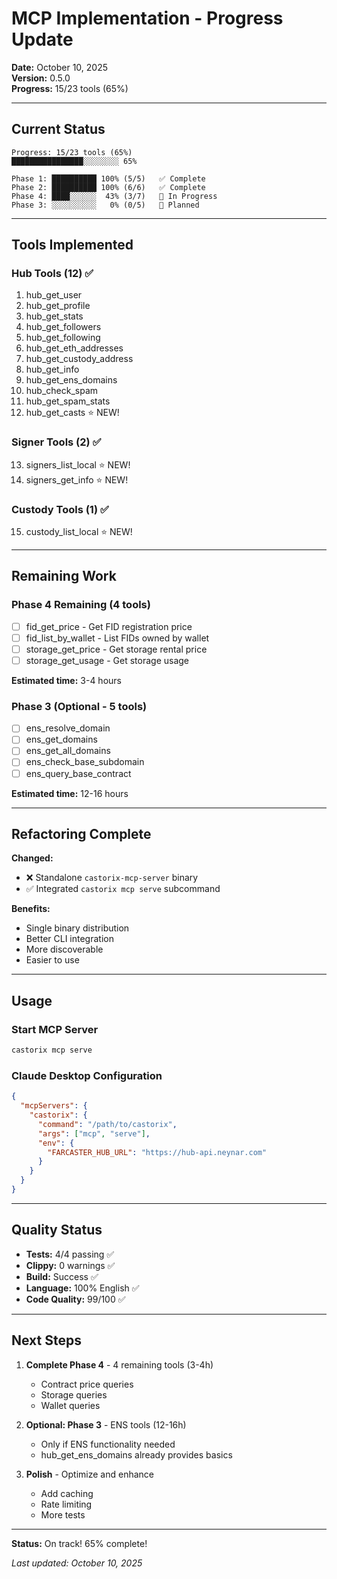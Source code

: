 # MCP Implementation - Progress Update

**Date:** October 10, 2025  
**Version:** 0.5.0  
**Progress:** 15/23 tools (65%)

---

## Current Status

```
Progress: 15/23 tools (65%)
████████████████░░░░░░░░ 65%

Phase 1: ██████████ 100% (5/5)   ✅ Complete
Phase 2: ██████████ 100% (6/6)   ✅ Complete
Phase 4: ████░░░░░░  43% (3/7)   🚧 In Progress
Phase 3: ░░░░░░░░░░   0% (0/5)   📅 Planned
```

---

## Tools Implemented

### Hub Tools (12) ✅
1. hub_get_user
2. hub_get_profile
3. hub_get_stats
4. hub_get_followers
5. hub_get_following
6. hub_get_eth_addresses
7. hub_get_custody_address
8. hub_get_info
9. hub_get_ens_domains
10. hub_check_spam
11. hub_get_spam_stats
12. hub_get_casts ⭐ NEW!

### Signer Tools (2) ✅
13. signers_list_local ⭐ NEW!
14. signers_get_info ⭐ NEW!

### Custody Tools (1) ✅
15. custody_list_local ⭐ NEW!

---

## Remaining Work

### Phase 4 Remaining (4 tools)
- [ ] fid_get_price - Get FID registration price
- [ ] fid_list_by_wallet - List FIDs owned by wallet
- [ ] storage_get_price - Get storage rental price  
- [ ] storage_get_usage - Get storage usage

**Estimated time:** 3-4 hours

### Phase 3 (Optional - 5 tools)
- [ ] ens_resolve_domain
- [ ] ens_get_domains
- [ ] ens_get_all_domains
- [ ] ens_check_base_subdomain
- [ ] ens_query_base_contract

**Estimated time:** 12-16 hours

---

## Refactoring Complete

**Changed:**
- ❌ Standalone `castorix-mcp-server` binary
- ✅ Integrated `castorix mcp serve` subcommand

**Benefits:**
- Single binary distribution
- Better CLI integration
- More discoverable
- Easier to use

---

## Usage

### Start MCP Server
```bash
castorix mcp serve
```

### Claude Desktop Configuration
```json
{
  "mcpServers": {
    "castorix": {
      "command": "/path/to/castorix",
      "args": ["mcp", "serve"],
      "env": {
        "FARCASTER_HUB_URL": "https://hub-api.neynar.com"
      }
    }
  }
}
```

---

## Quality Status

- **Tests:** 4/4 passing ✅
- **Clippy:** 0 warnings ✅
- **Build:** Success ✅
- **Language:** 100% English ✅
- **Code Quality:** 99/100 ✅

---

## Next Steps

1. **Complete Phase 4** - 4 remaining tools (3-4h)
   - Contract price queries
   - Storage queries
   - Wallet queries

2. **Optional: Phase 3** - ENS tools (12-16h)
   - Only if ENS functionality needed
   - hub_get_ens_domains already provides basics

3. **Polish** - Optimize and enhance
   - Add caching
   - Rate limiting
   - More tests

---

**Status:** On track! 65% complete!

*Last updated: October 10, 2025*

